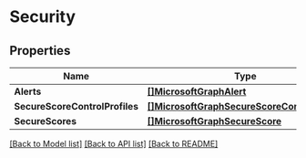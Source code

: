 # Security

## Properties

Name | Type | Description | Notes
------------ | ------------- | ------------- | -------------
**Alerts** | [**[]MicrosoftGraphAlert**](microsoft.graph.alert.md) |  | [optional] 
**SecureScoreControlProfiles** | [**[]MicrosoftGraphSecureScoreControlProfile**](microsoft.graph.secureScoreControlProfile.md) |  | [optional] 
**SecureScores** | [**[]MicrosoftGraphSecureScore**](microsoft.graph.secureScore.md) |  | [optional] 

[[Back to Model list]](../README.md#documentation-for-models) [[Back to API list]](../README.md#documentation-for-api-endpoints) [[Back to README]](../README.md)



